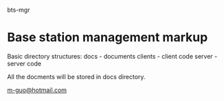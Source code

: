 bts-mgr

Base station management markup
==========================

Basic directory structures:
	docs    - documents
	clients - client code
	server  - server code

All the docments will be stored in docs directory.

m-guo@hotmail.com